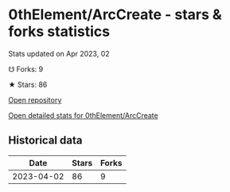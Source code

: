 # 0thElement/ArcCreate - stars & forks statistics

Stats updated on Apr 2023, 02

☋ Forks: 9

★ Stars: 86

[Open repository](https://github.com/0thElement/ArcCreate)

[Open detailed stats for 0thElement/ArcCreate](https://reviewgithub.com/rep/0thElement/ArcCreate)

## Historical data
| Date | Stars | Forks |
|------|-------|-------|
| 2023-04-02 | 86 | 9 | 

